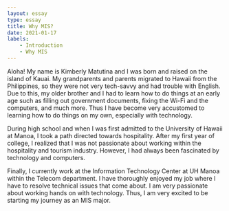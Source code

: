 ```yaml
---
layout: essay
type: essay
title: Why MIS?
date: 2021-01-17
labels:
    - Introduction
    - Why MIS
---
```


Aloha! My name is Kimberly Matutina and I was born and raised on the island of Kauai. My grandparents and parents migrated to Hawaii from the Philippines, so they were not very tech-savvy and had trouble with English. Due to this, my older brother and I had to learn how to do things at an early age such as filling out government documents, fixing the Wi-Fi and the computers, and much more. Thus I have become very accustomed to learning how to do things on my own, especially with technology.

During high school and when I was first admitted to the University of Hawaii at Manoa, I took a path directed towards hospitality. After my first year of college, I realized that I was not passionate about working within the hospitality and tourism industry. However, I had always been fascinated by technology and computers.

Finally, I currently work at the Information Technology Center at UH Manoa within the Telecom department. I have thoroughly enjoyed my job where I have to resolve technical issues that come about. I am very passionate about working hands on with technology. Thus, I am very excited to be starting my journey as an MIS major.